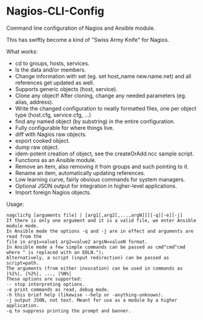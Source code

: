 Nagios-CLI-Config
=================

Command line configuration of Nagios and Ansible module.

This has swiftly become a kind of "Swiss Army Knife" for Nagios.

What works:

- cd to groups, hosts, services.
- ls the data and/or members.
- Change information with set (eg. set host_name new.name.net) and all references get updated as well.
- Supports generic objects (host, service).
- Clone any object! After cloning, change any needed parameters (eg. alias, address).
- Write the changed configuration to neatly formatted files, one per object type (host.cfg, service.cfg, ...)
- find any named object (by substring) in the entire configuration. 
- Fully configurable for where things live.
- diff with Nagios raw objects.
- export cooked object.
- dump raw object.
- idem-potent creation of object, see the createOrAdd.ncc sample script.
- Functions as an Ansible module.
- Remove an item, also removing it from groups and such pointing to it.
- Rename an item, automatically updating references.
- Low learning curve, fairly obvious commands for system managers.
- Optional JSON output for integration in higher-level applications.
- Import foreign Nagios objects.

Usage: 

    nagclicfg [arguments file] | [arg1[,arg2[,...,argN]]][-q][-e][-j]
    If there is only one argument and it is a valid file, we enter Ansible module mode.
    In Ansible mode the options -q and -j are in effect and arguments are read from the
    file in arg1=value1 arg2=value2 argsN=valueN format.
    In Ansible mode a few simple commands can be passed as cmd^cmd^cmd where ^ is replaced with an EOLN.");
    Alternatively, a script (input redirection) can be passed as script=path.
    The arguments (from either invocation) can be used in commands as |%1%|, |%2%|, ..., |%N%|
    These options are supported:
    -- stop interpreting options.
    -e print commands as read, debug mode.
    -h this brief help (likewise --help or -anything-unknown).
    -j output JSON, not text. Meant for use as a module by a higher application.
    -q to suppress printing the prompt and banner.
